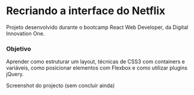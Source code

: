 # Recriando a interface do Netflix

Projeto desenvolvido durante o bootcamp React Web Developer, da Digital Innovation One.

### Objetivo
Aprender como estruturar um layout, técnicas de CSS3 com containers e variáveis, como posicionar elementos com Flexbox e como utilizar plugins jQuery.

Screenshot do projecto (sem concluir ainda)
